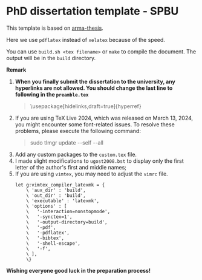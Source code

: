 # PhD dissertation template - SPBU

This template is based on [arma-thesis](https://github.com/igankevich/arma-thesis/tree/master).

Here we use `pdflatex` instead of `xelatex` because of the speed.

You can use `build.sh <tex filename>` or `make` to compile the document. The output will be in the `build` directory.

**Remark**

1. **When you finally submit the dissertation to the university, any hyperlinks are not allowed. You should change the last line to following in the `preamble.tex`**
    >\usepackage[hidelinks,draft=true]{hyperref}
2. If you are using TeX Live 2024, which was released on March 13, 2024, you might encounter some font-related issues. To resolve these problems, please execute the following command:
    > sudo tlmgr update --self --all
3. Add any custom packages to the `custom.tex` file.
4. I made slight modifications to `ugost2008.bst` to display only the first letter of the author's first and middle names;
5. If you are using `vimtex`, you may need to adjust the `vimrc` file.
    ```
    let g:vimtex_compiler_latexmk = {
        \ 'aux_dir' : 'build',
        \ 'out_dir' : 'build',
        \ 'executable' : 'latexmk',
        \ 'options' : [
        \   '-interaction=nonstopmode',
        \   '-synctex=1',
        \   '-output-directory=build',
        \   '-pdf',
        \   '-pdflatex',
        \   '-bibtex',
        \   '-shell-escape',
        \   '-f',
        \ ],
        \}
    ```


**Wishing everyone good luck in the preparation process!**